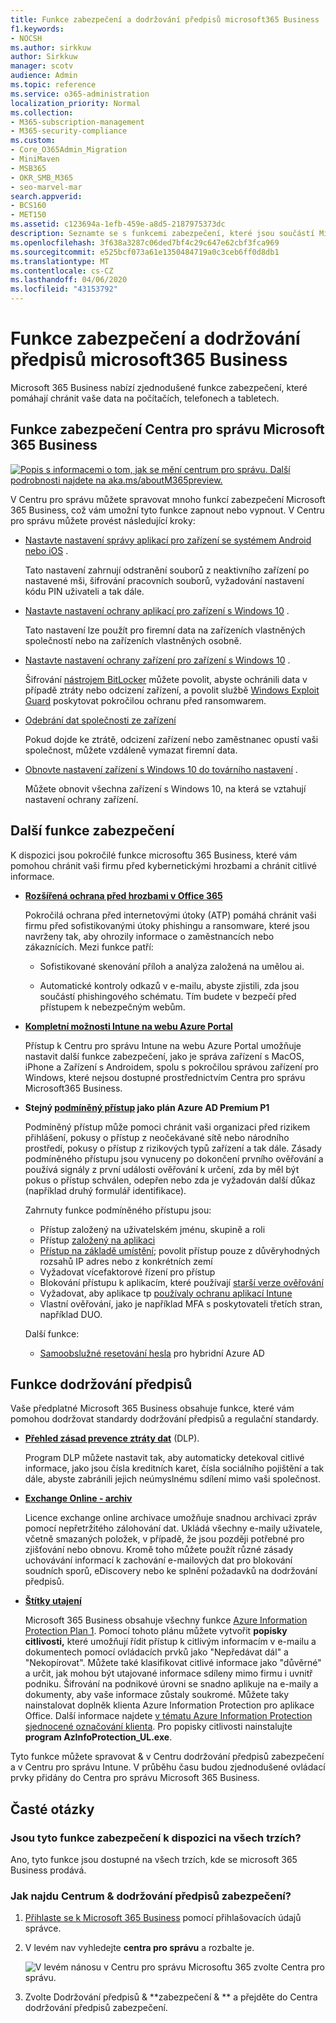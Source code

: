 ```yaml
---
title: Funkce zabezpečení a dodržování předpisů microsoft365 Business
f1.keywords:
- NOCSH
ms.author: sirkkuw
author: Sirkkuw
manager: scotv
audience: Admin
ms.topic: reference
ms.service: o365-administration
localization_priority: Normal
ms.collection:
- M365-subscription-management
- M365-security-compliance
ms.custom:
- Core_O365Admin_Migration
- MiniMaven
- MSB365
- OKR_SMB_M365
- seo-marvel-mar
search.appverid:
- BCS160
- MET150
ms.assetid: c123694a-1efb-459e-a8d5-2187975373dc
description: Seznamte se s funkcemi zabezpečení, které jsou součástí Microsoftu 365 Business a pomáhají chránit vaše data na počítačích, telefonech a tabletech.
ms.openlocfilehash: 3f638a3287c06ded7bf4c29c647e62cbf3fca969
ms.sourcegitcommit: e525bcf073a61e1350484719a0c3ceb6ff0d8db1
ms.translationtype: MT
ms.contentlocale: cs-CZ
ms.lasthandoff: 04/06/2020
ms.locfileid: "43153792"
---
```

# <a name="microsoft-365-business-security-and-compliance-features"></a>Funkce zabezpečení a dodržování předpisů microsoft365 Business

Microsoft 365 Business nabízí zjednodušené funkce zabezpečení, které pomáhají chránit vaše data na počítačích, telefonech a tabletech.
    
## <a name="microsoft-365-business-admin-center-security-features"></a>Funkce zabezpečení Centra pro správu Microsoft 365 Business

[![Popis s informacemi o tom, jak se mění centrum pro správu. Další podrobnosti najdete na aka.ms/aboutM365preview.](../media/m365admincenterchanging.png)](https://docs.microsoft.com/office365/admin/microsoft-365-admin-center-preview)

V Centru pro správu můžete spravovat mnoho funkcí zabezpečení Microsoft 365 Business, což vám umožní tyto funkce zapnout nebo vypnout. V Centru pro správu můžete provést následující kroky:
  
- [Nastavte nastavení správy aplikací pro zařízení se systémem Android nebo iOS](app-protection-settings-for-android-and-ios.md) . 
    
    Tato nastavení zahrnují odstranění souborů z neaktivního zařízení po nastavené mši, šifrování pracovních souborů, vyžadování nastavení kódu PIN uživateli a tak dále.
    
- [Nastavte nastavení ochrany aplikací pro zařízení s Windows 10](protection-settings-for-windows-10-devices.md) . 
    
    Tato nastavení lze použít pro firemní data na zařízeních vlastněných společností nebo na zařízeních vlastněných osobně.
    
- [Nastavte nastavení ochrany zařízení pro zařízení s Windows 10](protection-settings-for-windows-10-pcs.md) . 
    
    Šifrování [nástrojem BitLocker](https://go.microsoft.com/fwlink/p/?linkid=871405) můžete povolit, abyste ochránili data v případě ztráty nebo odcizení zařízení, a povolit službě [Windows Exploit Guard](https://docs.microsoft.com/windows/security/threat-protection/microsoft-defender-atp/enable-exploit-protection) poskytovat pokročilou ochranu před ransomwarem. 
    
- [Odebrání dat společnosti ze zařízení](remove-company-data.md)
    
    Pokud dojde ke ztrátě, odcizení zařízení nebo zaměstnanec opustí vaši společnost, můžete vzdáleně vymazat firemní data.
    
- [Obnovte nastavení zařízení s Windows 10 do továrního nastavení](reset-devices-to-factory-settings.md) . 
    
    Můžete obnovit všechna zařízení s Windows 10, na která se vztahují nastavení ochrany zařízení.
    
## <a name="additional-security-features"></a>Další funkce zabezpečení 

K dispozici jsou pokročilé funkce microsoftu 365 Business, které vám pomohou chránit vaši firmu před kybernetickými hrozbami a chránit citlivé informace.
  
- **[Rozšířená ochrana před hrozbami v Office 365](https://support.office.com/article/e100fe7c-f2a1-4b7d-9e08-622330b83653)**
    
    Pokročilá ochrana před internetovými útoky (ATP) pomáhá chránit vaši firmu před sofistikovanými útoky phishingu a ransomware, které jsou navrženy tak, aby ohrozily informace o zaměstnancích nebo zákaznících. Mezi funkce patří:
    
  - Sofistikované skenování příloh a analýza založená na umělou ai.
    
  - Automatické kontroly odkazů v e-mailu, abyste zjistili, zda jsou součástí phishingového schématu. Tím budete v bezpečí před přístupem k nebezpečným webům.

- **[Kompletní možnosti Intune na webu Azure Portal](https://go.microsoft.com/fwlink/p/?linkid=871403)**
    
    Přístup k Centru pro správu Intune na webu Azure Portal umožňuje nastavit další funkce zabezpečení, jako je správa zařízení s MacOS, iPhone a Zařízení s Androidem, spolu s pokročilou správou zařízení pro Windows, které nejsou dostupné prostřednictvím Centra pro správu Microsoft365 Business.
- **Stejný [podmíněný přístup](https://docs.microsoft.com/azure/active-directory/conditional-access/overview) jako plán Azure AD Premium P1**


    Podmíněný přístup může pomoci chránit vaši organizaci před rizikem přihlášení, pokusy o přístup z neočekávané sítě nebo národního prostředí, pokusy o přístup z rizikových typů zařízení a tak dále. Zásady podmíněného přístupu jsou vynuceny po dokončení prvního ověřování a používá signály z první události ověřování k určení, zda by měl být pokus o přístup schválen, odepřen nebo zda je vyžadován další důkaz (například druhý formulář identifikace).

    Zahrnuty funkce podmíněného přístupu jsou:

    - Přístup založený na uživatelském jménu, skupině a roli
    - Přístup [založený na aplikaci](https://docs.microsoft.com/azure/active-directory/conditional-access/app-based-conditional-access) 
    - [Přístup na základě umístění](https://docs.microsoft.com/azure/active-directory/authentication/howto-registration-mfa-sspr-combined#conditional-access-policies-for-combined-registration);  povolit přístup pouze z důvěryhodných rozsahů IP adres nebo z konkrétních zemí 
    - Vyžadovat vícefaktorové řízení pro přístup
    - Blokování přístupu k aplikacím, které používají [starší verze ověřování](https://docs.microsoft.com/azure/active-directory/conditional-access/block-legacy-authentication)
    - Vyžadovat, aby aplikace tp [používaly ochranu aplikací Intune](https://docs.microsoft.com/azure/active-directory/conditional-access/app-protection-based-conditional-access)
    - Vlastní ověřování, jako je například MFA s poskytovateli třetích stran, například DUO.
   
    Další funkce:
    - [Samoobslužné resetování hesla](https://docs.microsoft.com/azure/active-directory/authentication/concept-sspr-customization) pro hybridní Azure AD
    
## <a name="compliance-features"></a>Funkce dodržování předpisů

Vaše předplatné Microsoft 365 Business obsahuje funkce, které vám pomohou dodržovat standardy dodržování předpisů a regulační standardy.

- **[Přehled zásad prevence ztráty dat](https://support.office.com/article/1966b2a7-d1e2-4d92-ab61-42efbb137f5e)** (DLP). 
    
    Program DLP můžete nastavit tak, aby automaticky detekoval citlivé informace, jako jsou čísla kreditních karet, čísla sociálního pojištění a tak dále, abyste zabránili jejich neúmyslnému sdílení mimo vaši společnost.
    
- **[Exchange Online - archiv](https://products.office.com/exchange/microsoft-exchange-online-archiving-email)**
    
    Licence exchange online archivace umožňuje snadnou archivaci zpráv pomocí nepřetržitého zálohování dat. Ukládá všechny e-maily uživatele, včetně smazaných položek, v případě, že jsou později potřebné pro zjišťování nebo obnovu. Kromě toho můžete použít různé zásady uchovávání informací k zachování e-mailových dat pro blokování soudních sporů, eDiscovery nebo ke splnění požadavků na dodržování předpisů.
    
- **[Štítky utajení](https://docs.microsoft.com/microsoft-365/compliance/sensitivity-labels)**

   Microsoft 365 Business obsahuje všechny funkce [Azure Information Protection Plan 1](https://go.microsoft.com/fwlink/p/?linkid=871407). Pomocí tohoto plánu můžete vytvořit **popisky citlivosti,** které umožňují řídit přístup k citlivým informacím v e-mailu a dokumentech pomocí ovládacích prvků jako "Nepředávat dál" a "Nekopírovat". Můžete také klasifikovat citlivé informace jako "důvěrné" a určit, jak mohou být utajované informace sdíleny mimo firmu i uvnitř podniku. Šifrování na podnikové úrovni se snadno aplikuje na e-maily a dokumenty, aby vaše informace zůstaly soukromé. Můžete taky nainstalovat doplněk klienta Azure Information Protection pro aplikace Office. Další informace najdete [v tématu Azure Information Protection sjednocené označování klienta](https://docs.microsoft.com/azure/information-protection/rms-client/unifiedlabelingclient-version-release-history). Pro popisky citlivosti nainstalujte **program AzInfoProtection_UL.exe**.

Tyto funkce můžete spravovat &amp; v Centru dodržování předpisů zabezpečení a v Centru pro správu Intune. V průběhu času budou zjednodušené ovládací prvky přidány do Centra pro správu Microsoft 365 Business.
  
    
## <a name="faq"></a>Časté otázky

 ### <a name="are-these-security-features-available-in-all-markets"></a>Jsou tyto funkce zabezpečení k dispozici na všech trzích?
  
Ano, tyto funkce jsou dostupné na všech trzích, kde se microsoft 365 Business prodává.
  
### <a name="how-do-i-find-the-security-amp-compliance-center"></a>Jak najdu Centrum &amp; dodržování předpisů zabezpečení?
  
1. [Přihlaste se k Microsoft 365 Business](https://portal.microsoft.com/) pomocí přihlašovacích údajů správce. 
    
2. V levém nav vyhledejte **centra pro správu** a rozbalte je. 
    
    ![V levém nánosu v Centru pro správu Microsoftu 365 zvolte Centra pro správu.](../media/fa4484f8-c637-45fd-a7bd-bdb3abfd6c03.png)
  
3. Zvolte Dodržování předpisů &amp; **zabezpečení &amp; ** a přejděte do Centra dodržování předpisů zabezpečení.
